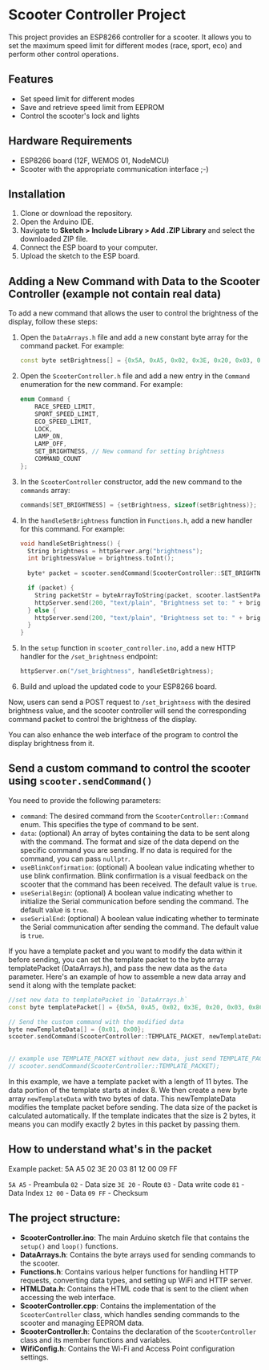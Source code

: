 # Scooter Controller Project

This project provides an ESP8266 controller for a scooter. It allows you to set the maximum speed limit for different modes (race, sport, eco) and perform other control operations.

## Features

- Set speed limit for different modes
- Save and retrieve speed limit from EEPROM
- Control the scooter's lock and lights

## Hardware Requirements

- ESP8266 board (12F, WEMOS 01, NodeMCU)
- Scooter with the appropriate communication interface ;-)

## Installation

1. Clone or download the repository.
2. Open the Arduino IDE.
3. Navigate to **Sketch > Include Library > Add .ZIP Library** and select the downloaded ZIP file.
4. Connect the ESP board to your computer.
5. Upload the sketch to the ESP board.

## Adding a New Command with Data to the Scooter Controller (example not contain real data)

To add a new command that allows the user to control the brightness of the display, follow these steps:

1. Open the `DataArrays.h` file and add a new constant byte array for the command packet. For example:

   ```cpp
   const byte setBrightness[] = {0x5A, 0xA5, 0x02, 0x3E, 0x20, 0x03, 0xAB, 0x16, 0x00, 0xFF, 0xFF};
   ```

2. Open the `ScooterController.h` file and add a new entry in the `Command` enumeration for the new command. For example:

   ```cpp
   enum Command {
	   RACE_SPEED_LIMIT,
	   SPORT_SPEED_LIMIT,
	   ECO_SPEED_LIMIT,
	   LOCK,
	   LAMP_ON,
	   LAMP_OFF,
	   SET_BRIGHTNESS, // New command for setting brightness
	   COMMAND_COUNT
   };
   ```

3. In the `ScooterController` constructor, add the new command to the `commands` array:

   ```cpp
   commands[SET_BRIGHTNESS] = {setBrightness, sizeof(setBrightness)};
   ```

4. In the `handleSetBrightness` function in `Functions.h`, add a new handler for this command. For example:

   ```cpp
   void handleSetBrightness() {
	 String brightness = httpServer.arg("brightness");
	 int brightnessValue = brightness.toInt();
	 
	 byte* packet = scooter.sendCommand(ScooterController::SET_BRIGHTNESS, intToBytes(brightnessValue));
   
	 if (packet) {
	   String packetStr = byteArrayToString(packet, scooter.lastSentPacketSize);
	   httpServer.send(200, "text/plain", "Brightness set to: " + brightness + " Packet: " + packetStr);
	 } else {
	   httpServer.send(200, "text/plain", "Brightness set to: " + brightness + " Packet: error");
	 }
   }
   ```

5. In the `setup` function in `scooter_controller.ino`, add a new HTTP handler for the `/set_brightness` endpoint:

   ```cpp
   httpServer.on("/set_brightness", handleSetBrightness);
   ```

6. Build and upload the updated code to your ESP8266 board.

Now, users can send a POST request to `/set_brightness` with the desired brightness value, and the scooter controller will send the corresponding command packet to control the brightness of the display.

You can also enhance the web interface of the program to control the display brightness from it.

## Send a custom command to control the scooter using `scooter.sendCommand()`

You need to provide the following parameters:

- `command`: The desired command from the `ScooterController::Command` enum. This specifies the type of command to be sent.
- `data`: (optional) An array of bytes containing the data to be sent along with the command. The format and size of the data depend on the specific command you are sending. If no data is required for the command, you can pass `nullptr`.
- `useBlinkConfirmation`: (optional) A boolean value indicating whether to use blink confirmation. Blink confirmation is a visual feedback on the scooter that the command has been received. The default value is `true`.
- `useSerialBegin`: (optional) A boolean value indicating whether to initialize the Serial communication before sending the command. The default value is `true`.
- `useSerialEnd`: (optional) A boolean value indicating whether to terminate the Serial communication after sending the command. The default value is `true`.

If you have a template packet and you want to modify the data within it before sending, you can set the template packet to the byte array templatePacket (DataArrays.h), and pass the new data as the `data` parameter.
Here's an example of how to assemble a new data array and send it along with the template packet:

```cpp
//set new data to templatePacket in `DataArrays.h`
const byte templatePacket[] = {0x5A, 0xA5, 0x02, 0x3E, 0x20, 0x03, 0x8C, 0x00, 0x00, 0xFF, 0xFF};

// Send the custom command with the modified data
byte newTemplateData[] = {0x01, 0x00};
scooter.sendCommand(ScooterController::TEMPLATE_PACKET, newTemplateData);

  
// example use TEMPLATE_PACKET without new data, just send TEMPLATE_PACKET as is
// scooter.sendCommand(ScooterController::TEMPLATE_PACKET);
```

In this example, we have a template packet with a length of 11 bytes. The data portion of the template starts at index 8. We then create a new byte array `newTemplateData` with two bytes of data. This newTemplateData modifies the template packet before sending.
The data size of the packet is calculated automatically. If the template indicates that the size is 2 bytes, it means you can modify exactly 2 bytes in this packet by passing them.

## How to understand what's in the packet

Example packet: 5A A5 02 3E 20 03 81 12 00 09 FF

`5A A5` - Preambula
`02` - Data size
`3E 20` - Route
`03` - Data write code
`81` - Data Index
`12 00` - Data
`09 FF` - Checksum






## The project structure:

- **ScooterController.ino**: The main Arduino sketch file that contains the `setup()` and `loop()` functions.
- **DataArrays.h**: Contains the byte arrays used for sending commands to the scooter.
- **Functions.h**: Contains various helper functions for handling HTTP requests, converting data types, and setting up WiFi and HTTP server.
- **HTMLData.h**: Contains the HTML code that is sent to the client when accessing the web interface.
- **ScooterController.cpp**: Contains the implementation of the `ScooterController` class, which handles sending commands to the scooter and managing EEPROM data.
- **ScooterController.h**: Contains the declaration of the `ScooterController` class and its member functions and variables.
- **WifiConfig.h**: Contains the Wi-Fi and Access Point configuration settings.